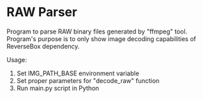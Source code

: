 # RAW Parser

Program to parse RAW binary files generated by "ffmpeg" tool.<br>
Program's purpose is to only show image decoding capabilities of ReverseBox dependency.<br>


Usage:<br>
1. Set IMG_PATH_BASE environment variable
2. Set proper parameters for "decode_raw" function
3. Run main.py script in Python
